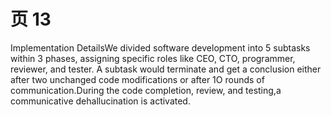 # 页 13
Implementation DetailsWe divided software development into 5 subtasks within 3 phases, assigning specific roles like CEO, CTO, programmer, reviewer, and tester. A subtask would terminate and get a conclusion either after two unchanged code modifications or after 1O rounds of communication.During the code completion, review, and testing,a communicative dehallucination is activated.